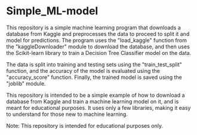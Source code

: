 # Simple_ML-model
This repository is a simple machine learning program that downloads a database from Kaggle and preprocesses the data to proceed to split it and model for predictions. The program uses the "load_kaggle" function from the "kaggleDownloader" module to download the database, and then uses the Scikit-learn library to train a Decision Tree Classifier model on the data.

The data is split into training and testing sets using the "train_test_split" function, and the accuracy of the model is evaluated using the "accuracy_score" function. Finally, the trained model is saved using the "joblib" module.

This repository is intended to be a simple example of how to download a database from Kaggle and train a machine learning model on it, and is meant for educational purposes. It uses only a few libraries, making it easy to understand for those new to machine learning.

Note: This repository is intended for educational purposes only.